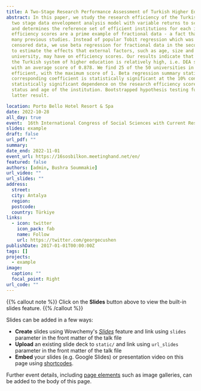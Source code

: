 ```yaml
---
title: A Two-Stage Research Performance Assessment of Turkish Higher Education Institutions Using Data Envelopment Analysis and   Beta Regression
abstract: In this paper, we study the research efficiency of the Turkish higher education sector in a
  two stage data envelopment analysis model with variable returns to scale. Using a sample of 50 private and public               universities, the first stage of our model calculates the efficiency scores
  and determines the reference set of efficient institutions for each inefficient university. DEA
  efficiency scores are a prime example of fractional data - a fact that has been disregarded by
  many previous studies. Instead of popular Tobit regression which was developed for
  censored data, we use beta regression for fractional data in the second stage of our analysis
  to estimate the effects that external factors, such as age, size and ownership status of the
  university, may have on efficiency scores. Our results indicate that research efficiency within
  the Turkish system of higher education is relatively high, i.e. DEA scores range from 0.576 to 1,
  with an average score of 0.878. We find 25 of the 50 universities in our sample to be research
  efficient, with the maximum score of 1. Beta regression summary statistics suggest that extralarge universities tend to be     less research efficient than large universities as the
  corresponding coefficient is statistically significant at the 10% confidence level. In turn, no
  statistically significant dependence on the research efficiency score is detected for ownership
  status and age of the institution. Bootstrapped hypothesis testing further corroborates the
  latter result.

location: Porto Bello Hotel Resort & Spa
date: 2022-10-28
all_day: true
event:  16th International Congress of Social Sciences with Current Research
slides: example
draft: false
url_pdf: ""
summary:
date_end: 2022-11-01
event_url: https://16sosbilkon.meetinghand.net/en/
featured: false
authors: [admin, Bushra Soummakie]
url_video: ""
url_slides: ""
address:
  street: 
  city: Antalya
  region:
  postcode:
  country: Türkiye
links:
  - icon: twitter
    icon_pack: fab
    name: Follow
    url: https://twitter.com/georgecushen
publishDate: 2017-01-01T00:00:00Z
tags: []
projects:
  - example
image:
  caption: ""
  focal_point: Right
url_code: ""
---
```


{{% callout note %}}
Click on the **Slides** button above to view the built-in slides feature.
{{% /callout %}}

Slides can be added in a few ways:

- **Create** slides using Wowchemy's [_Slides_](https://wowchemy.com/docs/managing-content/#create-slides) feature and link using `slides` parameter in the front matter of the talk file
- **Upload** an existing slide deck to `static/` and link using `url_slides` parameter in the front matter of the talk file
- **Embed** your slides (e.g. Google Slides) or presentation video on this page using [shortcodes](https://wowchemy.com/docs/writing-markdown-latex/).

Further event details, including [page elements](https://wowchemy.com/docs/writing-markdown-latex/) such as image galleries, can be added to the body of this page.
